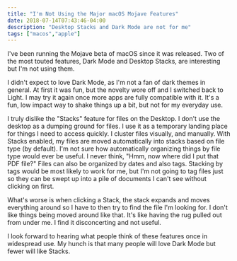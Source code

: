 ```yaml
---
title: "I'm Not Using the Major macOS Mojave Features"
date: 2018-07-14T07:43:46-04:00 
description: "Desktop Stacks and Dark Mode are not for me"
tags: ["macos","apple"]
---
```


I've been running the Mojave beta of macOS since it was released. Two of the
most touted features, Dark Mode and Desktop Stacks, are interesting but I'm not
using them.

I didn't expect to love Dark Mode, as I'm not a fan of dark themes in general.
At first it was fun, but the novelty wore off and I switched back to Light. I
may try it again once more apps are fully compatible with it. It's a fun, low
impact way to shake things up a bit, but not for my everyday use.

I truly dislike the "Stacks" feature for files on the Desktop. I don't use the
desktop as a dumping ground for files. I use it as a temporary landing place for
things I need to access quickly. I cluster files visually, and manually. With
Stacks enabled, my files are moved automatically into stacks based on file type
(by default). I'm not sure how automatically organizing things by file type
would ever be useful. I never think, "Hmm, now where did I put that PDF file?"
Files can also be organized by dates and also tags. Stacking by tags would be
most likely to work for me, but I'm not going to tag files just so they can be
swept up into a pile of documents I can't see without clicking on first.

What's worse is when clicking a Stack, the stack expands and moves
everything around so I have to then try to find the file I'm looking for. I
don't like things being moved around like that. It's like having the rug
pulled out from under me. I find it disconcerting and not useful.

I look forward to hearing what people think of these features once in widespread
use. My hunch is that many people will love Dark Mode but fewer will like Stacks.

